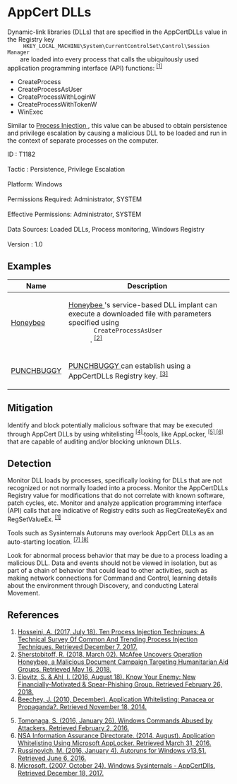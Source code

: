<div class="container-fluid">
 <h1>
  AppCert DLLs
 </h1>
 <div class="row">
  <div class="col-md-8 description-body">
   <p>
    Dynamic-link libraries (DLLs) that are specified in the AppCertDLLs value in the Registry key
    <code>
     HKEY_LOCAL_MACHINE\System\CurrentControlSet\Control\Session Manager
    </code>
    are loaded into every process that calls the ubiquitously used application programming interface (API) functions:
    <span class="scite-citeref-number" data-reference="Endgame Process Injection July 2017" id="scite-ref-1-a">
     <sup>
      <a aria-describedby="qtip-0" data-hasqtip="0" href="https://www.endgame.com/blog/technical-blog/ten-process-injection-techniques-technical-survey-common-and-trending-process" target="_blank">
       [1]
      </a>
     </sup>
    </span>
   </p>
   <ul>
    <li>
     CreateProcess
    </li>
    <li>
     CreateProcessAsUser
    </li>
    <li>
     CreateProcessWithLoginW
    </li>
    <li>
     CreateProcessWithTokenW
    </li>
    <li>
     WinExec
    </li>
   </ul>
   <p>
    Similar to
    <a href="https://attack.mitre.org/techniques/T1055">
     Process Injection
    </a>
    , this value can be abused to obtain persistence and privilege escalation by causing a malicious DLL to be loaded and run in the context of separate processes on the computer.
   </p>
  </div>
  <div class="col-md-4">
   <div class="card">
    <div class="card-body">
     <div class="card-data">
      <span class="h5 card-title">
       ID
      </span>
      : T1182
      <br/>
      <br/>
     </div>
     <div class="card-data">
      <span class="h5 card-title">
      </span>
     </div>
     <div class="card-data">
      <span class="h5 card-title">
       Tactic
      </span>
      : Persistence, Privilege Escalation
      <br/>
      <br/>
     </div>
     <div class="card-data">
      <span class="h5 card-title">
       Platform:
      </span>
      Windows
      <br/>
      <br/>
     </div>
     <div class="card-data">
      <span class="h5 card-title">
       Permissions Required:
      </span>
      Administrator, SYSTEM
      <br/>
      <br/>
     </div>
     <div class="card-data">
      <span class="h5 card-title">
       Effective Permissions:
      </span>
      Administrator, SYSTEM
      <br/>
      <br/>
     </div>
     <div class="card-data">
      <span class="h5 card-title">
       Data Sources:
      </span>
      Loaded DLLs, Process monitoring, Windows Registry
      <br/>
      <br/>
     </div>
     <div class="card-data">
      <span class="h5 card-title">
      </span>
     </div>
     <div class="card-data">
      <span class="h5 card-title">
      </span>
     </div>
     <div class="card-data">
      <span class="h5 card-title">
      </span>
     </div>
     <div class="card-data">
      <span class="h5 card-title">
      </span>
     </div>
     <div class="card-data">
      <span class="h5 card-title">
      </span>
     </div>
     <div class="card-data">
      <span class="h5 card-title">
      </span>
     </div>
     <div class="card-data">
      <span class="h5 card-title">
       Version
      </span>
      : 1.0
     </div>
    </div>
   </div>
  </div>
 </div>
 <h2 class="pt-3" id="examples">
  Examples
 </h2>
 <table class="table table-bordered table-light mt-2">
  <thead>
   <tr>
    <th scope="col">
     Name
    </th>
    <th scope="col">
     Description
    </th>
   </tr>
  </thead>
  <tbody class="bg-white">
   <tr>
    <td>
     <a href="https://attack.mitre.org/groups/G0072">
      Honeybee
     </a>
    </td>
    <td>
     <p>
      <a href="https://attack.mitre.org/groups/G0072">
       Honeybee
      </a>
      's service-based DLL implant can execute a downloaded file with parameters specified using
      <code>
       CreateProcessAsUser
      </code>
      .
      <span class="scite-citeref-number" data-reference="McAfee Honeybee" id="scite-ref-2-a" onclick="scrollToRef('scite-2')">
       <sup>
        <a aria-describedby="qtip-1" data-hasqtip="1" href="https://securingtomorrow.mcafee.com/mcafee-labs/mcafee-uncovers-operation-honeybee-malicious-document-campaign-targeting-humanitarian-aid-groups/" target="_blank">
         [2]
        </a>
       </sup>
      </span>
     </p>
    </td>
   </tr>
   <tr>
    <td>
     <a href="https://attack.mitre.org/software/S0196">
      PUNCHBUGGY
     </a>
    </td>
    <td>
     <p>
      <a href="https://attack.mitre.org/software/S0196">
       PUNCHBUGGY
      </a>
      can establish using a AppCertDLLs Registry key.
      <span class="scite-citeref-number" data-reference="FireEye Know Your Enemy FIN8 Aug 2016" id="scite-ref-3-a" onclick="scrollToRef('scite-3')">
       <sup>
        <a aria-describedby="qtip-2" data-hasqtip="2" href="https://www2.fireeye.com/WBNR-Know-Your-Enemy-UNC622-Spear-Phishing.html" target="_blank">
         [3]
        </a>
       </sup>
      </span>
     </p>
    </td>
   </tr>
  </tbody>
 </table>
 <h2 class="pt-3" id="mitigation">
  Mitigation
 </h2>
 <p>
  Identify and block potentially malicious software that may be executed through AppCert DLLs by using whitelisting
  <span class="scite-citeref-number" data-reference="Beechey 2010" id="scite-ref-4-a">
   <sup>
    <a aria-describedby="qtip-3" data-hasqtip="3" href="http://www.sans.org/reading-room/whitepapers/application/application-whitelisting-panacea-propaganda-33599" target="_blank">
     [4]
    </a>
   </sup>
  </span>
  tools, like AppLocker,
  <span class="scite-citeref-number" data-reference="Windows Commands JPCERT" id="scite-ref-5-a">
   <sup>
    <a aria-describedby="qtip-4" data-hasqtip="4" href="http://blog.jpcert.or.jp/2016/01/windows-commands-abused-by-attackers.html" target="_blank">
     [5]
    </a>
   </sup>
  </span>
  <span class="scite-citeref-number" data-reference="NSA MS AppLocker" id="scite-ref-6-a">
   <sup>
    <a aria-describedby="qtip-5" data-hasqtip="5" href="https://www.iad.gov/iad/library/ia-guidance/tech-briefs/application-whitelisting-using-microsoft-applocker.cfm" target="_blank">
     [6]
    </a>
   </sup>
  </span>
  that are capable of auditing and/or blocking unknown DLLs.
 </p>
 <h2 class="pt-3" id="detection">
  Detection
 </h2>
 <p>
  Monitor DLL loads by processes, specifically looking for DLLs that are not recognized or not normally loaded into a process. Monitor the AppCertDLLs Registry value for modifications that do not correlate with known software, patch cycles, etc. Monitor and analyze application programming interface (API) calls that are indicative of Registry edits such as RegCreateKeyEx and RegSetValueEx.
  <span class="scite-citeref-number" data-reference="Endgame Process Injection July 2017" id="scite-ref-1-a">
   <sup>
    <a aria-describedby="qtip-0" data-hasqtip="0" href="https://www.endgame.com/blog/technical-blog/ten-process-injection-techniques-technical-survey-common-and-trending-process" target="_blank">
     [1]
    </a>
   </sup>
  </span>
 </p>
 <p>
  Tools such as Sysinternals Autoruns may overlook AppCert DLLs as an auto-starting location.
  <span class="scite-citeref-number" data-reference="TechNet Autoruns" id="scite-ref-7-a">
   <sup>
    <a aria-describedby="qtip-6" data-hasqtip="6" href="https://technet.microsoft.com/en-us/sysinternals/bb963902" target="_blank">
     [7]
    </a>
   </sup>
  </span>
  <span class="scite-citeref-number" data-reference="Sysinternals AppCertDlls Oct 2007" id="scite-ref-8-a">
   <sup>
    <a aria-describedby="qtip-7" data-hasqtip="7" href="https://forum.sysinternals.com/appcertdlls_topic12546.html" target="_blank">
     [8]
    </a>
   </sup>
  </span>
 </p>
 <p>
  Look for abnormal process behavior that may be due to a process loading a malicious DLL. Data and events should not be viewed in isolation, but as part of a chain of behavior that could lead to other activities, such as making network connections for Command and Control, learning details about the environment through Discovery, and conducting Lateral Movement.
 </p>
 <h2 class="pt-3" id="references">
  References
 </h2>
 <div class="row">
  <div class="col">
   <ol>
    <li>
     <span class="scite-citation" id="scite-1">
      <span class="scite-citation-text">
       <a class="external text" href="https://www.endgame.com/blog/technical-blog/ten-process-injection-techniques-technical-survey-common-and-trending-process" name="scite-1" rel="nofollow" target="_blank">
        Hosseini, A. (2017, July 18). Ten Process Injection Techniques: A Technical Survey Of Common And Trending Process Injection Techniques. Retrieved December 7, 2017.
       </a>
      </span>
     </span>
    </li>
    <li>
     <span class="scite-citation" id="scite-2">
      <span class="scite-citation-text">
       <a class="external text" href="https://securingtomorrow.mcafee.com/mcafee-labs/mcafee-uncovers-operation-honeybee-malicious-document-campaign-targeting-humanitarian-aid-groups/" name="scite-2" rel="nofollow" target="_blank">
        Sherstobitoff, R. (2018, March 02). McAfee Uncovers Operation Honeybee, a Malicious Document Campaign Targeting Humanitarian Aid Groups. Retrieved May 16, 2018.
       </a>
      </span>
     </span>
    </li>
    <li>
     <span class="scite-citation" id="scite-3">
      <span class="scite-citation-text">
       <a class="external text" href="https://www2.fireeye.com/WBNR-Know-Your-Enemy-UNC622-Spear-Phishing.html" name="scite-3" rel="nofollow" target="_blank">
        Elovitz, S. &amp; Ahl, I. (2016, August 18). Know Your Enemy:  New Financially-Motivated &amp; Spear-Phishing Group. Retrieved February 26, 2018.
       </a>
      </span>
     </span>
    </li>
    <li>
     <span class="scite-citation" id="scite-4">
      <span class="scite-citation-text">
       <a class="external text" href="http://www.sans.org/reading-room/whitepapers/application/application-whitelisting-panacea-propaganda-33599" name="scite-4" rel="nofollow" target="_blank">
        Beechey, J. (2010, December). Application Whitelisting: Panacea or Propaganda?. Retrieved November 18, 2014.
       </a>
      </span>
     </span>
    </li>
   </ol>
  </div>
  <div class="col">
   <ol start="5.0">
    <li>
     <span class="scite-citation" id="scite-5">
      <span class="scite-citation-text">
       <a class="external text" href="http://blog.jpcert.or.jp/2016/01/windows-commands-abused-by-attackers.html" name="scite-5" rel="nofollow" target="_blank">
        Tomonaga, S. (2016, January 26). Windows Commands Abused by Attackers. Retrieved February 2, 2016.
       </a>
      </span>
     </span>
    </li>
    <li>
     <span class="scite-citation" id="scite-6">
      <span class="scite-citation-text">
       <a class="external text" href="https://www.iad.gov/iad/library/ia-guidance/tech-briefs/application-whitelisting-using-microsoft-applocker.cfm" name="scite-6" rel="nofollow" target="_blank">
        NSA Information Assurance Directorate. (2014, August). Application Whitelisting Using Microsoft AppLocker. Retrieved March 31, 2016.
       </a>
      </span>
     </span>
    </li>
    <li>
     <span class="scite-citation" id="scite-7">
      <span class="scite-citation-text">
       <a class="external text" href="https://technet.microsoft.com/en-us/sysinternals/bb963902" name="scite-7" rel="nofollow" target="_blank">
        Russinovich, M. (2016, January 4). Autoruns for Windows v13.51. Retrieved June 6, 2016.
       </a>
      </span>
     </span>
    </li>
    <li>
     <span class="scite-citation" id="scite-8">
      <span class="scite-citation-text">
       <a class="external text" href="https://forum.sysinternals.com/appcertdlls_topic12546.html" name="scite-8" rel="nofollow" target="_blank">
        Microsoft. (2007, October 24). Windows Sysinternals - AppCertDlls. Retrieved December 18, 2017.
       </a>
      </span>
     </span>
    </li>
   </ol>
  </div>
 </div>
</div>
